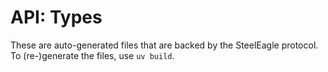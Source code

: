 # API: Types
These are auto-generated files that are backed by the SteelEagle protocol.
To (re-)generate the files, use `uv build`.
